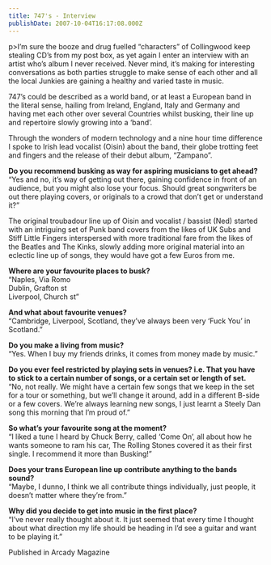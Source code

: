 ```yaml
---
title: 747's - Interview
publishDate: 2007-10-04T16:17:08.000Z
---
```

p>I&rsquo;m sure the booze and drug fuelled &ldquo;characters&rdquo; of Collingwood keep stealing CD&rsquo;s from my post box, as yet again I enter an interview with an artist who&rsquo;s album I never received. Never mind, it&rsquo;s making for interesting conversations as both parties struggle to make sense of each other and all the local Junkies are gaining a healthy and varied taste in music.

747&rsquo;s could be described as a world band, or at least a European band in the literal sense, hailing from Ireland, England, Italy and Germany and having met each other over several Countries whilst busking, their line up and repertoire slowly growing into a &lsquo;band&rsquo;.

Through the wonders of modern technology and a nine hour time difference I spoke to Irish lead vocalist (Oisin) about the band, their globe trotting feet and fingers and the release of their debut album, &ldquo;Zampano&rdquo;.

<strong>Do you recommend busking as way for aspiring musicians to get ahead?</strong><br />  &ldquo;Yes and no, it&rsquo;s way of getting out there, gaining confidence in front of an audience, but you might also lose your focus. Should great songwriters be out there playing covers, or originals to a crowd that don&rsquo;t get or understand it?&rdquo;

The original troubadour line up of Oisin and vocalist / bassist (Ned) started with an intriguing set of Punk band covers from the likes of UK Subs and Stiff Little Fingers interspersed with more traditional fare from the likes of the Beatles and The Kinks, slowly adding more original material into an eclectic line up of songs, they would have got a few Euros from me.

<strong>Where are your favourite places to busk?</strong><br />  &ldquo;Naples, Via Romo<br />  Dublin, Grafton st<br />  Liverpool, Church st&rdquo;

<strong>And what about favourite venues?</strong><br />  &ldquo;Cambridge, Liverpool, Scotland, they&rsquo;ve always been very &lsquo;Fuck You&rsquo; in Scotland.&rdquo;

<strong>Do you make a living from music?</strong><br />  &ldquo;Yes. When I buy my friends drinks, it comes from money made by music.&rdquo;

<strong>Do you ever feel restricted by playing sets in venues? i.e. That you have to stick to a certain number of songs, or a certain set or length of set.</strong><br />  &ldquo;No, not really. We might have a certain few songs that we keep in the set for a tour or something, but we&rsquo;ll change it around, add in a different B-side or a few covers. We&rsquo;re always learning new songs, I just learnt a Steely Dan song this morning that I&rsquo;m proud of.&rdquo;

<strong>So what&rsquo;s your favourite song at the moment?</strong><br />  &ldquo;I liked a tune I heard by Chuck Berry, called &lsquo;Come On&rsquo;, all about how he wants someone to ram his car, The Rolling Stones covered it as their first single. I recommend it more than Busking!&rdquo;

<strong>Does your trans European line up contribute anything to the bands sound?</strong><br />  &ldquo;Maybe, I dunno, I think we all contribute things individually, just people, it doesn&rsquo;t matter where they&rsquo;re from.&rdquo;

<strong>Why did you decide to get into music in the first place?</strong><br />  &ldquo;I&rsquo;ve never really thought about it. It just seemed that every time I thought about what direction my life should be heading in I&rsquo;d see a guitar and want to be playing it.&rdquo;


Published in Arcady Magazine
